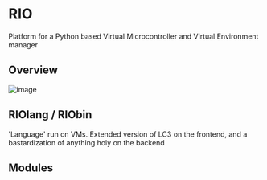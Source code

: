 # RIO
Platform for a Python based Virtual Microcontroller and Virtual Environment manager

## Overview
![image](https://user-images.githubusercontent.com/61638976/112400398-b3141c00-8cde-11eb-8f58-a83194b803ad.png)

## RIOlang / RIObin
'Language' run on VMs. Extended version of LC3 on the frontend, and a bastardization of anything holy on the backend

## Modules 
